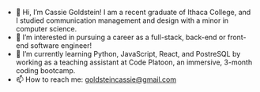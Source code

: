 - 👋 Hi, I’m Cassie Goldstein! I am a recent graduate of Ithaca College, and I studied communication management and design with a minor in computer science.
- 👀 I’m interested in pursuing a career as a full-stack, back-end or front-end software engineer!
- 🌱 I’m currently learning Python, JavaScript, React, and PostreSQL by working as a teaching assistant at Code Platoon, an immersive, 3-month coding bootcamp. 
- 📫 How to reach me: goldsteincassie@gmail.com
